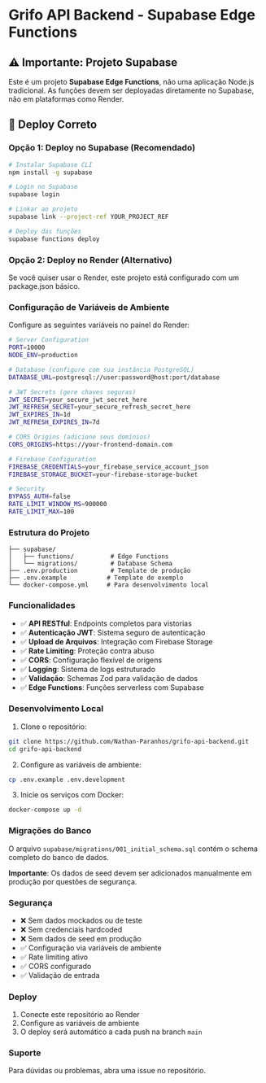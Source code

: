 # Grifo API Backend - Supabase Edge Functions

## ⚠️ Importante: Projeto Supabase

Este é um projeto **Supabase Edge Functions**, não uma aplicação Node.js tradicional. As funções devem ser deployadas diretamente no Supabase, não em plataformas como Render.

## 🚀 Deploy Correto

### Opção 1: Deploy no Supabase (Recomendado)
```bash
# Instalar Supabase CLI
npm install -g supabase

# Login no Supabase
supabase login

# Linkar ao projeto
supabase link --project-ref YOUR_PROJECT_REF

# Deploy das funções
supabase functions deploy
```

### Opção 2: Deploy no Render (Alternativo)
Se você quiser usar o Render, este projeto está configurado com um package.json básico.

### Configuração de Variáveis de Ambiente

Configure as seguintes variáveis no painel do Render:

```bash
# Server Configuration
PORT=10000
NODE_ENV=production

# Database (configure com sua instância PostgreSQL)
DATABASE_URL=postgresql://user:password@host:port/database

# JWT Secrets (gere chaves seguras)
JWT_SECRET=your_secure_jwt_secret_here
JWT_REFRESH_SECRET=your_secure_refresh_secret_here
JWT_EXPIRES_IN=1d
JWT_REFRESH_EXPIRES_IN=7d

# CORS Origins (adicione seus domínios)
CORS_ORIGINS=https://your-frontend-domain.com

# Firebase Configuration
FIREBASE_CREDENTIALS=your_firebase_service_account_json
FIREBASE_STORAGE_BUCKET=your-firebase-storage-bucket

# Security
BYPASS_AUTH=false
RATE_LIMIT_WINDOW_MS=900000
RATE_LIMIT_MAX=100
```

### Estrutura do Projeto

```
├── supabase/
│   ├── functions/          # Edge Functions
│   └── migrations/         # Database Schema
├── .env.production         # Template de produção
├── .env.example           # Template de exemplo
└── docker-compose.yml     # Para desenvolvimento local
```

### Funcionalidades

- ✅ **API RESTful**: Endpoints completos para vistorias
- ✅ **Autenticação JWT**: Sistema seguro de autenticação
- ✅ **Upload de Arquivos**: Integração com Firebase Storage
- ✅ **Rate Limiting**: Proteção contra abuso
- ✅ **CORS**: Configuração flexível de origens
- ✅ **Logging**: Sistema de logs estruturado
- ✅ **Validação**: Schemas Zod para validação de dados
- ✅ **Edge Functions**: Funções serverless com Supabase

### Desenvolvimento Local

1. Clone o repositório:
```bash
git clone https://github.com/Nathan-Paranhos/grifo-api-backend.git
cd grifo-api-backend
```

2. Configure as variáveis de ambiente:
```bash
cp .env.example .env.development
```

3. Inicie os serviços com Docker:
```bash
docker-compose up -d
```

### Migrações do Banco

O arquivo `supabase/migrations/001_initial_schema.sql` contém o schema completo do banco de dados.

**Importante**: Os dados de seed devem ser adicionados manualmente em produção por questões de segurança.

### Segurança

- ❌ Sem dados mockados ou de teste
- ❌ Sem credenciais hardcoded
- ❌ Sem dados de seed em produção
- ✅ Configuração via variáveis de ambiente
- ✅ Rate limiting ativo
- ✅ CORS configurado
- ✅ Validação de entrada

### Deploy

1. Conecte este repositório ao Render
2. Configure as variáveis de ambiente
3. O deploy será automático a cada push na branch `main`

### Suporte

Para dúvidas ou problemas, abra uma issue no repositório.
